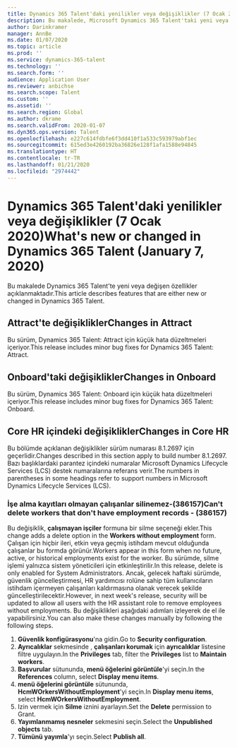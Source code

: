 ```yaml
---
title: Dynamics 365 Talent'daki yenilikler veya değişiklikler (7 Ocak 2020)
description: Bu makalede, Microsoft Dynamics 365 Talent'taki yeni veya değişen özellikler açıklanmaktadır.
author: Darinkramer
manager: AnnBe
ms.date: 01/07/2020
ms.topic: article
ms.prod: ''
ms.service: dynamics-365-talent
ms.technology: ''
ms.search.form: ''
audience: Application User
ms.reviewer: anbichse
ms.search.scope: Talent
ms.custom: ''
ms.assetid: ''
ms.search.region: Global
ms.author: dkrame
ms.search.validFrom: 2020-01-07
ms.dyn365.ops.version: Talent
ms.openlocfilehash: e227c614fdbfe6f3dd410f1a533c593979abf1ec
ms.sourcegitcommit: 615ed3e4260192ba36826e128f1afa1588e94845
ms.translationtype: HT
ms.contentlocale: tr-TR
ms.lasthandoff: 01/21/2020
ms.locfileid: "2974442"
---
```

# <a name="whats-new-or-changed-in-dynamics-365-talent-january-7-2020"></a><span data-ttu-id="49b79-103">Dynamics 365 Talent'daki yenilikler veya değişiklikler (7 Ocak 2020)</span><span class="sxs-lookup"><span data-stu-id="49b79-103">What's new or changed in Dynamics 365 Talent (January 7, 2020)</span></span>

<span data-ttu-id="49b79-104">Bu makalede Dynamics 365 Talent'te yeni veya değişen özellikler açıklanmaktadır.</span><span class="sxs-lookup"><span data-stu-id="49b79-104">This article describes features that are either new or changed in Dynamics 365 Talent.</span></span>

## <a name="changes-in-attract"></a><span data-ttu-id="49b79-105">Attract'te değişiklikler</span><span class="sxs-lookup"><span data-stu-id="49b79-105">Changes in Attract</span></span>

<span data-ttu-id="49b79-106">Bu sürüm, Dynamics 365 Talent: Attract için küçük hata düzeltmeleri içeriyor.</span><span class="sxs-lookup"><span data-stu-id="49b79-106">This release includes minor bug fixes for Dynamics 365 Talent: Attract.</span></span>

## <a name="changes-in-onboard"></a><span data-ttu-id="49b79-107">Onboard'taki değişiklikler</span><span class="sxs-lookup"><span data-stu-id="49b79-107">Changes in Onboard</span></span>

<span data-ttu-id="49b79-108">Bu sürüm, Dynamics 365 Talent: Onboard için küçük hata düzeltmeleri içeriyor.</span><span class="sxs-lookup"><span data-stu-id="49b79-108">This release includes minor bug fixes for Dynamics 365 Talent: Onboard.</span></span>

## <a name="changes-in-core-hr"></a><span data-ttu-id="49b79-109">Core HR içindeki değişiklikler</span><span class="sxs-lookup"><span data-stu-id="49b79-109">Changes in Core HR</span></span>

<span data-ttu-id="49b79-110">Bu bölümde açıklanan değişiklikler sürüm numarası 8.1.2697 için geçerlidir.</span><span class="sxs-lookup"><span data-stu-id="49b79-110">Changes described in this section apply to build number 8.1.2697.</span></span> <span data-ttu-id="49b79-111">Bazı başlıklardaki parantez içindeki numaralar Microsoft Dynamics Lifecycle Services (LCS) destek numaralarına referans verir.</span><span class="sxs-lookup"><span data-stu-id="49b79-111">The numbers in parentheses in some headings refer to support numbers in Microsoft Dynamics Lifecycle Services (LCS).</span></span>

 
### <a name="cant-delete-workers-that-dont-have-employment-records---386157"></a><span data-ttu-id="49b79-112">İşe alma kayıtları olmayan çalışanlar silinemez-(386157)</span><span class="sxs-lookup"><span data-stu-id="49b79-112">Can't delete workers that don't have employment records - (386157)</span></span>

<span data-ttu-id="49b79-113">Bu değişiklik, **çalışmayan işçiler** formuna bir silme seçeneği ekler.</span><span class="sxs-lookup"><span data-stu-id="49b79-113">This change adds a delete option in the **Workers without employment** form.</span></span> <span data-ttu-id="49b79-114">Çalışan için hiçbir ileri, etkin veya geçmiş istihdam mevcut olduğunda çalışanlar bu formda görünür.</span><span class="sxs-lookup"><span data-stu-id="49b79-114">Workers appear in this form when no future, active, or historical employments exist for the worker.</span></span> <span data-ttu-id="49b79-115">Bu sürümde, silme işlemi yalnızca sistem yöneticileri için etkinleştirilir.</span><span class="sxs-lookup"><span data-stu-id="49b79-115">In this release, delete is only enabled for System Administrators.</span></span> <span data-ttu-id="49b79-116">Ancak, gelecek haftaki sürümde, güvenlik güncelleştirmesi, HR yardımcısı rolüne sahip tüm kullanıcıların istihdam içermeyen çalışanları kaldırmasına olanak verecek şekilde güncelleştirilecektir.</span><span class="sxs-lookup"><span data-stu-id="49b79-116">However, in next week's release, security will be updated to allow all users with the HR assistant role to remove employees without employments.</span></span> <span data-ttu-id="49b79-117">Bu değişiklikleri aşağıdaki adımları izleyerek de el ile yapabilirsiniz.</span><span class="sxs-lookup"><span data-stu-id="49b79-117">You can also make these changes manually by following the following steps.</span></span>

1. <span data-ttu-id="49b79-118">**Güvenlik konfigürasyonu**'na gidin.</span><span class="sxs-lookup"><span data-stu-id="49b79-118">Go to **Security configuration**.</span></span>
2. <span data-ttu-id="49b79-119">**Ayrıcalıklar** sekmesinde , **çalışanları korumak** için **ayrıcalıklar** listesine filtre uygulayın.</span><span class="sxs-lookup"><span data-stu-id="49b79-119">In the **Privileges** tab, filter the **Privileges** list to **Maintain workers**.</span></span>
3. <span data-ttu-id="49b79-120">**Başvurular** sütununda, **menü öğelerini görüntüle**'yi seçin.</span><span class="sxs-lookup"><span data-stu-id="49b79-120">In the **References** column, select **Display menu items**.</span></span>
4. <span data-ttu-id="49b79-121">**menü öğelerini görüntüle** sütununda, **HcmWOrkersWithoutEmployment**'yi seçin.</span><span class="sxs-lookup"><span data-stu-id="49b79-121">In **Display menu items**, select **HcmWOrkersWithoutEmployment**.</span></span>
5. <span data-ttu-id="49b79-122">Izin vermek için **Silme** iznini ayarlayın.</span><span class="sxs-lookup"><span data-stu-id="49b79-122">Set the **Delete** permission to Grant.</span></span>
6. <span data-ttu-id="49b79-123">**Yayımlanmamış nesneler** sekmesini seçin.</span><span class="sxs-lookup"><span data-stu-id="49b79-123">Select the **Unpublished objects** tab.</span></span>
7. <span data-ttu-id="49b79-124">**Tümünü yayımla**'yı seçin.</span><span class="sxs-lookup"><span data-stu-id="49b79-124">Select **Publish all**.</span></span>
